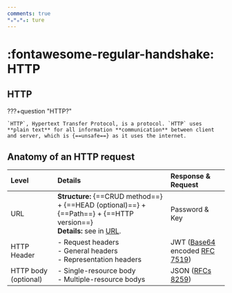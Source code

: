```yaml
---
comments: true
ᴴₒᴴₒᴴₒ: ture
---
```


# **:fontawesome-regular-handshake: HTTP**

## **HTTP**

???+question "HTTP?"

    `HTTP`, Hypertext Transfer Protocol, is a protocol. `HTTP` uses **plain text** for all information **communication** between client and server, which is {==unsafe==} as it uses the internet. 

## **Anatomy of an HTTP request**

Level| Details | Response & Request
:-|:-|:-
URL| **Structure:** {==CRUD method==} + {==HEAD (optional)==} + {==Path==} + {==HTTP version==}</br> **Details:** see in [URL](uri.md).| Password & Key
HTTP Header| - Request headers </br> - General headers </br>- Representation headers| JWT ([Base64](https://www.base64decode.org/) encoded [RFC 7519](https://www.rfc-editor.org/rfc/rfc7519))
HTTP body (optional)| - Single-resource body </br> - Multiple-resource bodys |JSON ([RFCs 8259](https://www.rfc-editor.org/rfc/rfc8259))
